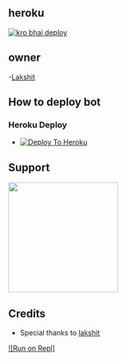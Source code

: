##  heroku
[![kro bhai deploy ](https://www.herokucdn.com/deploy/button.svg)](https://heroku.com/deploy?template=Link)

## owner
  -[Lakshit](https://t.me/kdrnat)



## How to deploy bot
### Heroku Deploy
  - [![Deploy To Heroku](https://www.herokucdn.com/deploy/button.svg)](https://github.com/TgCatUB/nekopack)


  
## Support
   <a href="https://t.me/mjsworld786"><img src="https://img.shields.io/badge/Channel%20Support%3F-yes-green?&style=flat-square?&logo=telegram" width=220px></a></p>
   
   


## Credits
   - Special thanks to [lakshit](https://t.me/kdrnat)

[![Run on Repl]](https://replit.com/@lakshitcoder/eda#README.md)

